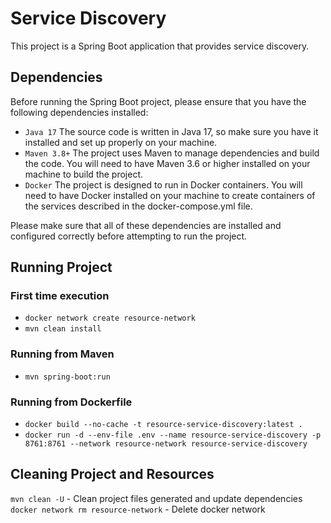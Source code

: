 # Service Discovery

This project is a Spring Boot application that provides service discovery.

## Dependencies
Before running the Spring Boot project, please ensure that you have the following dependencies installed:

- `Java 17` The source code is written in Java 17, so make sure you have it installed and set up properly on your machine.
- `Maven 3.8+` The project uses Maven to manage dependencies and build the code. You will need to have Maven 3.6 or higher installed on your machine to build the project.
- `Docker` The project is designed to run in Docker containers. You will need to have Docker installed on your machine to create containers of the services described in the docker-compose.yml file.

Please make sure that all of these dependencies are installed and configured correctly before attempting to run the project.

## Running Project
### First time execution
- `docker network create resource-network`
- `mvn clean install`
### Running from Maven
- `mvn spring-boot:run`
### Running from Dockerfile
- `docker build --no-cache -t resource-service-discovery:latest .`
- `docker run -d --env-file .env --name resource-service-discovery -p 8761:8761 --network resource-network resource-service-discovery`

## Cleaning Project and Resources
`mvn clean -U` - Clean project files generated and update dependencies
`docker network rm resource-network` - Delete docker network
